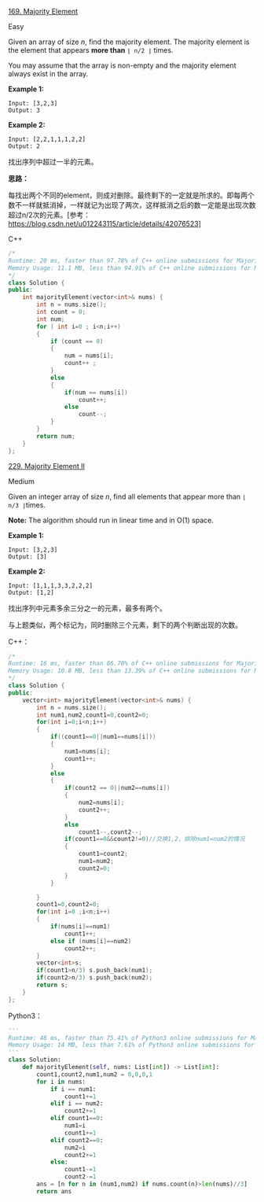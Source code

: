 [169. Majority Element](https://leetcode.com/problems/majority-element/)

Easy

Given an array of size *n*, find the majority element. The majority element is the element that appears **more than** `⌊ n/2 ⌋` times.

You may assume that the array is non-empty and the majority element always exist in the array.

**Example 1:**

```
Input: [3,2,3]
Output: 3
```

**Example 2:**

```
Input: [2,2,1,1,1,2,2]
Output: 2
```

找出序列中超过一半的元素。

**思路：**

每找出两个不同的element，则成对删除。最终剩下的一定就是所求的。即每两个数不一样就抵消掉，一样就记为出现了两次，这样抵消之后的数一定能是出现次数超过n/2次的元素。[参考：https://blog.csdn.net/u012243115/article/details/42076523]

C++

```c++
/*
Runtime: 20 ms, faster than 97.78% of C++ online submissions for Majority Element.
Memory Usage: 11.1 MB, less than 94.91% of C++ online submissions for Majority Element.
*/
class Solution {
public:
    int majorityElement(vector<int>& nums) {
        int n = nums.size();
        int count = 0;
        int num;
        for ( int i=0 ; i<n;i++)
        {
            if (count == 0)
            {
                num = nums[i];
                count++ ;
            }
            else
            {
                if(num == nums[i])
                    count++;
                else
                    count--;
            }
        }
        return num;
    }
};
```

[229. Majority Element II](https://leetcode.com/problems/majority-element-ii/)

Medium

Given an integer array of size *n*, find all elements that appear more than `⌊ n/3 ⌋`times.

**Note:** The algorithm should run in linear time and in O(1) space.

**Example 1:**

```
Input: [3,2,3]
Output: [3]
```

**Example 2:**

```
Input: [1,1,1,3,3,2,2,2]
Output: [1,2]
```

找出序列中元素多余三分之一的元素，最多有两个。

与上题类似，两个标记为，同时删除三个元素，剩下的两个判断出现的次数。

C++：

```c++
/*
Runtime: 16 ms, faster than 86.70% of C++ online submissions for Majority Element II.
Memory Usage: 10.8 MB, less than 13.39% of C++ online submissions for Majority Element II.
*/
class Solution {
public:
    vector<int> majorityElement(vector<int>& nums) {
        int n = nums.size();
        int num1,num2,count1=0,count2=0;
        for(int i=0;i<n;i++)
        {
            if((count1==0||num1==nums[i]))
            {
                num1=nums[i];
                count1++;
            }
            else
            {
                if(count2 == 0||num2==nums[i])
                {
                    num2=nums[i];
                    count2++;
                }
                else
                    count1--,count2--;
                if(count1==0&&count2!=0)//交换1,2，排除num1=num2的情况
                {
                    count1=count2;
                    num1=num2;
                    count2=0;
                }
            }

        }
        count1=0,count2=0;
        for(int i=0 ;i<n;i++)
        {
            if(nums[i]==num1)
                count1++;
            else if (nums[i]==num2)
                count2++;
        }
        vector<int>s;
        if(count1>n/3) s.push_back(num1);
        if(count2>n/3) s.push_back(num2);
        return s;
    }
};
```

Python3：

```python
'''
Runtime: 48 ms, faster than 75.41% of Python3 online submissions for Majority Element II.
Memory Usage: 14 MB, less than 7.61% of Python3 online submissions for Majority Element II.
'''
class Solution:
    def majorityElement(self, nums: List[int]) -> List[int]:
        count1,count2,num1,num2 = 0,0,0,1
        for i in nums:
            if i == num1:
                count1+=1
            elif i == num2:
                count2+=1
            elif count1==0:
                num1=i
                count1+=1
            elif count2==0:
                num2=i
                count2+=1
            else:
                count1-=1
                count2-=1
        ans = [n for n in (num1,num2) if nums.count(n)>len(nums)//3]
        return ans
```


